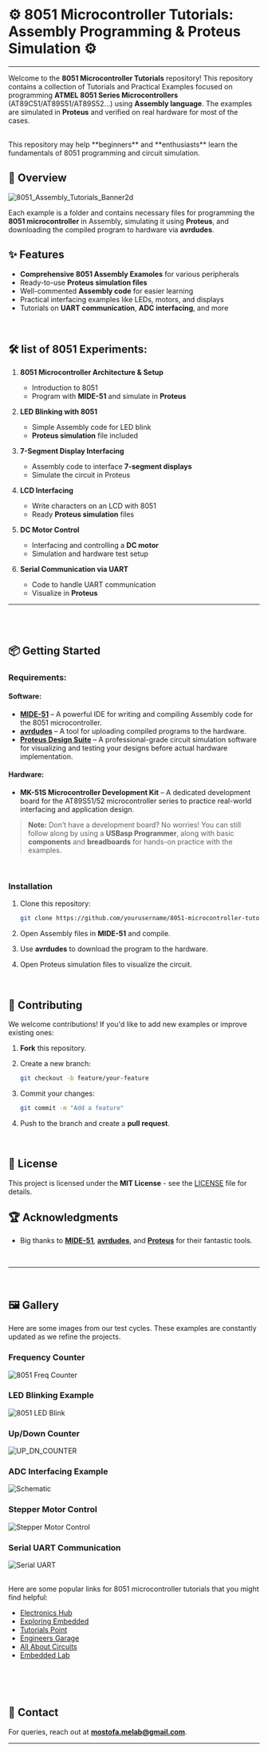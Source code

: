<p align="center">
   <h1>⚙️ <strong>8051 Microcontroller Tutorials: Assembly Programming & Proteus Simulation</strong> ⚙️</h1>
</p>

---
Welcome to the **8051 Microcontroller Tutorials** repository! This repository contains a collection of Tutorials and Practical Examples focused on programming **ATMEL 8051 Series Microcontrollers** (AT89C51/AT89S51/AT89S52...) using **Assembly language**. The examples are simulated in **Proteus** and verified on real hardware for most of the cases.

<br/>
This repository may help **beginners** and **enthusiasts** learn the fundamentals of 8051 programming and circuit simulation.

## 🚀 **Overview**

![8051_Assembly_Tutorials_Banner2d](https://github.com/user-attachments/assets/678d0c2d-5013-42d0-b386-b5f26191e00a)

Each example is a folder and contains  necessary files for programming the **8051 microcontroller** in Assembly, simulating it using **Proteus**, and downloading the compiled program to hardware via **avrdudes**.
<br/>

## ✨ **Features**

- **Comprehensive 8051 Assembly Examoles** for various peripherals
- Ready-to-use **Proteus simulation files**
- Well-commented **Assembly code** for easier learning
- Practical interfacing examples like LEDs, motors, and displays
- Tutorials on **UART communication**, **ADC interfacing**, and more
<br/>

## 🛠️ **list of 8051 Experiments:**

1. **8051 Microcontroller Architecture & Setup**
   - Introduction to 8051
   - Program with **MIDE-51** and simulate in **Proteus**

2. **LED Blinking with 8051**
   - Simple Assembly code for LED blink
   - **Proteus simulation** file included

3. **7-Segment Display Interfacing**
   - Assembly code to interface **7-segment displays**
   - Simulate the circuit in Proteus

4. **LCD Interfacing**
   - Write characters on an LCD with 8051
   - Ready **Proteus simulation** files

5. **DC Motor Control**
   - Interfacing and controlling a **DC motor**
   - Simulation and hardware test setup

6. **Serial Communication via UART**
   - Code to handle UART communication
   - Visualize in **Proteus**

<hr/>
<br/>
<br/>

## 📦 **Getting Started**

### **Requirements:**

#### **Software:**

- **[MIDE-51](https://www.opcube.com/)** – A powerful IDE for writing and compiling Assembly code for the 8051 microcontroller.
- **[avrdudes](http://savannah.nongnu.org/projects/avrdude)** – A tool for uploading compiled programs to the hardware.
- **[Proteus Design Suite](https://www.labcenter.com/downloads/)** – A professional-grade circuit simulation software for visualizing and testing your designs before actual hardware implementation.

#### **Hardware:**

- **MK-51S Microcontroller Development Kit** – A dedicated development board for the AT89S51/52 microcontroller series to practice real-world interfacing and application design.

> **Note:** Don’t have a development board? No worries! You can still follow along by using a **USBasp Programmer**, along with basic **components** and **breadboards** for hands-on practice with the examples.
<br/>

### **Installation**

1. Clone this repository:

   ```bash
   git clone https://github.com/yourusername/8051-microcontroller-tutorials.git
   ```

2. Open Assembly files in **MIDE-51** and compile.
3. Use **avrdudes** to download the program to the hardware.
4. Open Proteus simulation files to visualize the circuit.
<br/>

## 🤝 **Contributing**

We welcome contributions! If you'd like to add new examples or improve existing ones:

1. **Fork** this repository.
2. Create a new branch:

   ```bash
   git checkout -b feature/your-feature
   ```

3. Commit your changes:

   ```bash
   git commit -m "Add a feature"
   ```

4. Push to the branch and create a **pull request**.
<br/>

## 📜 **License**

This project is licensed under the **MIT License** - see the [LICENSE](LICENSE) file for details.
<br/>

## 🏆 **Acknowledgments**

- Big thanks to **[MIDE-51](https://www.opcube.com/)**, **[avrdudes](http://savannah.nongnu.org/projects/avrdude)**, and **[Proteus](https://www.labcenter.com/)** for their fantastic tools.
<br/>
<hr/>
<br/>

## 🖼️ **Gallery**

Here are some images from our test cycles. These examples are constantly updated as we refine the projects.
<br/>

### **Frequency Counter**

![8051 Freq Counter](https://user-images.githubusercontent.com/78910261/227980300-0c4bb725-4390-48da-9c45-6d4368b940fe.png)

### **LED Blinking Example**

![8051 LED Blink](https://user-images.githubusercontent.com/78910261/229527413-34dcaa9a-317c-43b9-b92a-57ceb21b0747.png)

### **Up/Down Counter**

![UP_DN_COUNTER](https://github.com/gmostofabd/8051-Assembly-Programming-and-Proteus-Simulation/blob/1bb5999e01a706562d08c4b1a48a52809380565f/8051%20SSD%20Up%20Dn%20Counter/UP_DN_COUNTER.png)

### **ADC Interfacing Example**

![Schematic](https://github.com/gmostofabd/8051-Assembly-Programming-and-Proteus-Simulation/blob/672c4a76e4475c034dd7112755f7733918622f63/AD0804%20LED/Schematic.png)

### **Stepper Motor Control**

![Stepper Motor Control](https://github.com/gmostofabd/8051-Assembly-Programming-and-Proteus-Simulation/blob/ec2a20e1ed5de725dcc4af20464118b14303960f/8051%20Stepper%20Motors/8051%20Stepper%20Motor.png)

### **Serial UART Communication**

![Serial UART](https://github.com/gmostofabd/8051-Assembly-Programming-and-Proteus-Simulation/assets/78910261/ac27902e-7506-4b34-8008-047d0ce7477c)
<br/>
<br/>


Here are some popular links for 8051 microcontroller tutorials that you might find helpful:

- [Electronics Hub](https://www.electronicshub.org/8051-microcontroller-basics/)
- [Exploring Embedded](https://exploreembedded.com/wiki/8051_Introduction)
- [Tutorials Point](https://www.tutorialspoint.com/microprocessor/microcontroller_8051.htm)
- [Engineers Garage](https://www.engineersgarage.com/8051-microcontroller-projects-and-tutorials/)
- [All About Circuits](https://www.allaboutcircuits.com/technical-articles/an-introduction-to-the-8051-microcontroller-the-basics/)
- [Embedded Lab](http://embedded-lab.com/blog/8051-microcontroller/)
<br/>
<br/>
<br/>

## 📧 **Contact**

For queries, reach out at [**mostofa.melab@gmail.com**](mailto:mostofa.melab@gmail.com).

---


